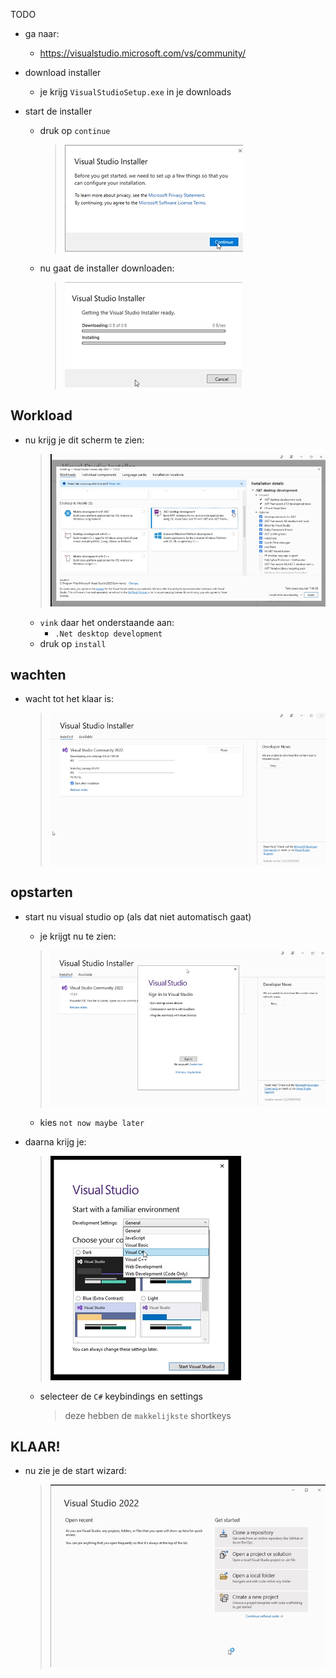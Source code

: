 TODO

- ga naar:
    - https://visualstudio.microsoft.com/vs/community/

- download installer
    - je krijg `VisualStudioSetup.exe` in je downloads

- start de installer
    - druk op `continue`
        > ![](img/installer1.PNG)
    - nu gaat de installer downloaden:
        > ![](img/installer2.PNG)

## Workload
- nu krijg je dit scherm te zien:
    > ![](img/installer.PNG)
    - `vink` daar het onderstaande aan:
        - `.Net desktop development`
    - druk op `install`

## wachten

- wacht tot het klaar is:
    > ![](img/waitin.PNG)

## opstarten

- start nu visual studio op (als dat niet automatisch gaat)
    - je krijgt nu te zien:
    > ![](img/signin.PNG)
    - kies `not now maybe later`
- daarna krijg je:
    > ![](img/settings.PNG)

    - selecteer de `C#` keybindings en settings
        > deze hebben de `makkelijkste` shortkeys

## KLAAR!

- nu zie je de start wizard:
    > ![](img/firstopen.PNG)